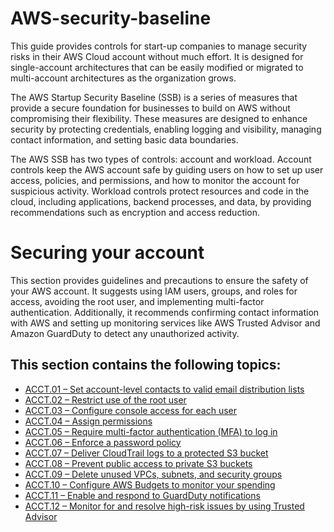 # AWS-security-baseline
This guide provides controls for start-up companies to manage security risks in their AWS Cloud account without much effort. It is designed for single-account architectures that can be easily modified or migrated to multi-account architectures as the organization grows.

The AWS Startup Security Baseline (SSB) is a series of measures that provide a secure foundation for businesses to build on AWS without compromising their flexibility. These measures are designed to enhance security by protecting credentials, enabling logging and visibility, managing contact information, and setting basic data boundaries.

The AWS SSB has two types of controls: account and workload. Account controls keep the AWS account safe by guiding users on how to set up user access, policies, and permissions, and how to monitor the account for suspicious activity. Workload controls protect resources and code in the cloud, including applications, backend processes, and data, by providing recommendations such as encryption and access reduction.

# Securing your account

This section provides guidelines and precautions to ensure the safety of your AWS account. It suggests using IAM users, groups, and roles for access, avoiding the root user, and implementing multi-factor authentication. Additionally, it recommends confirming contact information with AWS and setting up monitoring services like AWS Trusted Advisor and Amazon GuardDuty to detect any unauthorized activity.

## This section contains the following topics:

 * [ACCT.01 – Set account-level contacts to valid email distribution lists](https://docs.aws.amazon.com/prescriptive-guidance/latest/aws-startup-security-baseline/acct-01.html)
 * [ACCT.02 – Restrict use of the root user](https://docs.aws.amazon.com/prescriptive-guidance/latest/aws-startup-security-baseline/acct-02.html)
 * [ACCT.03 – Configure console access for each user](https://docs.aws.amazon.com/prescriptive-guidance/latest/aws-startup-security-baseline/acct-03.html)
 * [ACCT.04 – Assign permissions](https://docs.aws.amazon.com/prescriptive-guidance/latest/aws-startup-security-baseline/acct-04.html)
 * [ACCT.05 – Require multi-factor authentication (MFA) to log in](https://docs.aws.amazon.com/prescriptive-guidance/latest/aws-startup-security-baseline/acct-05.html)
 * [ACCT.06 – Enforce a password policy](https://docs.aws.amazon.com/prescriptive-guidance/latest/aws-startup-security-baseline/acct-06.html)
 * [ACCT.07 – Deliver CloudTrail logs to a protected S3 bucket](https://docs.aws.amazon.com/prescriptive-guidance/latest/aws-startup-security-baseline/acct-07.htm)
 * [ACCT.08 – Prevent public access to private S3 buckets](https://docs.aws.amazon.com/prescriptive-guidance/latest/aws-startup-security-baseline/acct-08.html)
 * [ACCT.09 – Delete unused VPCs, subnets, and security groups](https://docs.aws.amazon.com/prescriptive-guidance/latest/aws-startup-security-baseline/acct-09.html)
 * [ACCT.10 – Configure AWS Budgets to monitor your spending](https://docs.aws.amazon.com/prescriptive-guidance/latest/aws-startup-security-baseline/acct-10.html)
 * [ACCT.11 – Enable and respond to GuardDuty notifications](https://docs.aws.amazon.com/prescriptive-guidance/latest/aws-startup-security-baseline/acct-11.html)
 * [ACCT.12 – Monitor for and resolve high-risk issues by using Trusted Advisor](https://docs.aws.amazon.com/prescriptive-guidance/latest/aws-startup-security-baseline/acct-12.html)
 


